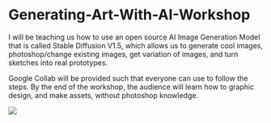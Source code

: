 # Generating-Art-With-AI-Workshop

I will be teaching us how to use an open source AI Image Generation Model that is called Stable Diffusion V1.5, which allows us to generate cool images, photoshop/change existing images, get variation of images, and turn sketches into real prototypes.

Google Collab will be provided such that everyone can use to follow the steps. 
By the end of the workshop, the audience will learn how to graphic design, and make assets, without photoshop knowledge.

<img src="movingcollage.gif"></img>
